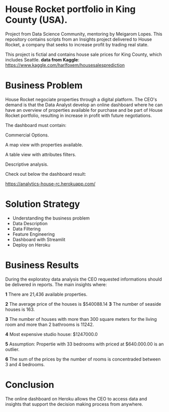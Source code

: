 # House Rocket portfolio in King County (USA).

Project from Data Science Community, mentoring by Meigarom Lopes. This repository contains scripts from an Insights project delivered to House Rocket, a company that seeks to increase profit by trading real state.

This project is fictial  and contains house sale prices for King County, which includes Seattle. 
**data from Kaggle**: https://www.kaggle.com/harlfoxem/housesalesprediction

# Business Problem
House Rocket negociate properties through a digital platform. The CEO's demand is that the Data Analyst develop an online dashboard where he can have an overview of properties available for purchase and be part of House Rocket portfolio, resulting in increase in profit with future negotiations.

The dashboard must contain:

Commercial Options.

A map view with properties available.

A table view with attributes filters.

Descriptive analysis.

Check out below the dashboard result:

https://analytics-house-rc.herokuapp.com/

# Solution Strategy

- Understanding the business problem
- Data Description 
- Data Filtering
- Feature Engineering
- Dashboard with Streamlit
- Deploy on Heroku

# Business Results

During the exploratoy data analysis the CEO requested informations should be delivered in reports. The main insights where:

**1** There are 21,436 available properties.

**2** The average price of the houses is $540088.14
**3** The number of seaside houses is 163.

**3** The number of houses with more than 300 square meters for the living room and more than 2 bathrooms is 11242.

**4** Most expensive studio house: $1247000.0

**5** Assumption: Propertie with 33 bedrooms  with priced at $640.000.00 is an outlier.

**6** The sum of the prices by the number of rooms is concentraded between 3 and 4 bedrooms.

# Conclusion
The online dashboard on Heroku allows the CEO to access data and insights that support the decision making process from anywhere. 



